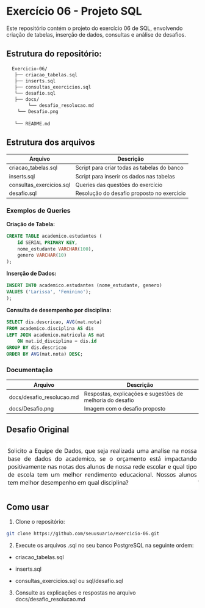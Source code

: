 # Exercício 06 - Projeto SQL

Este repositório contém o projeto do exercício 06 de SQL,
envolvendo criação de tabelas, inserção de dados, consultas e análise de desafios.

## Estrutura do repositório:
```
  Exercicio-06/
   ├── criacao_tabelas.sql
   ├── inserts.sql
   ├── consultas_exercicios.sql
   └── desafio.sql
   ├── docs/
     	└── desafio_resolucao.md
	└── Desafio.png

   └── README.md
```
## Estrutura dos arquivos

| Arquivo | Descrição |
|---------|-----------|
| criacao_tabelas.sql | Script para criar todas as tabelas do banco |
| inserts.sql | Script para inserir os dados nas tabelas |
| consultas_exercicios.sql | Queries das questões do exercício |
| desafio.sql | Resolução do desafio proposto no exercício |

### Exemplos de Queries

**Criação de Tabela:**

```sql
CREATE TABLE academico.estudantes (
    id SERIAL PRIMARY KEY,
    nome_estudante VARCHAR(100),
    genero VARCHAR(10)
);
```
**Inserção de Dados:**

```sql
INSERT INTO academico.estudantes (nome_estudante, genero)
VALUES ('Larissa', 'Feminino');
);
```

**Consulta de desempenho por disciplina:**

```sql
SELECT dis.descricao, AVG(mat.nota)
FROM academico.disciplina AS dis
LEFT JOIN academico.matricula AS mat
    ON mat.id_disciplina = dis.id
GROUP BY dis.descricao
ORDER BY AVG(mat.nota) DESC;

```
### Documentação
| Arquivo | Descrição |
|---------|-----------|
| docs/desafio_resolucao.md | Respostas, explicações e sugestões de melhoria do desafio |
| docs/Desafio.png| Imagem com o desafio proposto |

## Desafio Original

![Print do desafio](docs/Desafio.png)

## Como usar

1. Clone o repositório:
```bash
git clone https://github.com/seuusuario/exercicio-06.git

```
2. Execute os arquivos .sql no seu banco PostgreSQL na seguinte ordem:

  * criacao_tabelas.sql

  * inserts.sql

  * consultas_exercicios.sql ou sql/desafio.sql

3. Consulte as explicações e respostas no arquivo docs/desafio_resolucao.md
